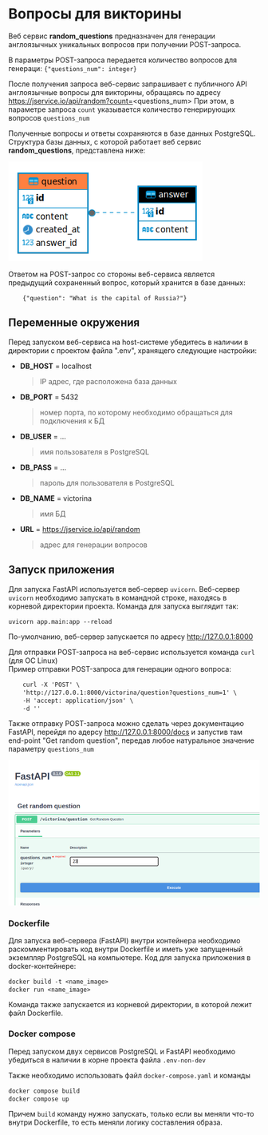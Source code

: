 # Вопросы для викторины
Веб сервис **random_questions** предназначен для генерации англоязычных уникальных вопросов при получении POST-запроса.

В параметры POST-запроса передается количество вопросов для генераци:
`{"questions_num": integer}`

После получения запроса веб-сервис запрашивает с публичного API англоязычные вопросы для викторины, обращаясь по адресу https://jservice.io/api/random?count=<questions_num>
При этом, в параметре запроса `count` указывается количество генерирующих вопросов `questions_num`


Полученные вопросы и ответы сохраняются в базе данных PostgreSQL. \
Структура базы данных, с которой работает веб сервис **random_questions**, представлена ниже:

![](./readme_images/db_scheme.png)

Ответом на POST-запрос со стороны веб-сервиса является предыдущий сохраненный вопрос, который хранится в базе данных:
```
    {"question": "What is the capital of Russia?"}
```

## Переменные окружения
Перед запуском веб-сервиса на host-системе убедитесь в наличии в
директории с проектом файла ".env", хранящего следующие настройки:

* **DB_HOST** = localhost
  > IP адрес, где расположена база данных
* **DB_PORT** = 5432
  > номер порта, по которому необходимо обращаться для подключения к БД
* **DB_USER** = ...
  > имя пользователя в PostgreSQL
* **DB_PASS** = ...
  > пароль для пользователя в PostgreSQL
* **DB_NAME** = victorina
  >  имя БД
* **URL** = https://jservice.io/api/random
  > адрес для генерации вопросов


## Запуск приложения
Для запуска FastAPI используется веб-сервер `uvicorn`. Веб-сервер `uvicorn` необходимо запускать в командной строке, находясь в корневой директории проекта. Команда для запуска выглядит так:
```
uvicorn app.main:app --reload
```
По-умолчанию, веб-сервер запускается по адресу http://127.0.0.1:8000

Для отправки POST-запроса на веб-сервис используется команда `curl` (для ОС Linux)\
Пример отправки POST-запроса для генерации одного вопроса:
```
    curl -X 'POST' \
    'http://127.0.0.1:8000/victorina/question?questions_num=1' \
    -H 'accept: application/json' \
    -d ''
```
Также отправку POST-запроса можно сделать через документацию FastAPI, перейдя по адерсу http://127.0.0.1:8000/docs и запустив там end-point "Get random question", передав любое натуральное значение параметру `questions_num`

![](./readme_images/POST-query.png)

### Dockerfile
Для запуска веб-сервера (FastAPI) внутри контейнера необходимо раскомментировать код внутри Dockerfile и иметь уже запущенный экземпляр PostgreSQL на компьютере.
Код для запуска приложения в docker-контейнере:
```
docker build -t <name_image>
docker run <name_image>
```
Команда также запускается из корневой директории, в которой лежит файл Dockerfile.

### Docker compose
Перед запуском двух сервисов PostgreSQL и FastAPI необходимо убедиться в наличии в корне проекта файла `.env-non-dev`

Также необходимо использовать файл `docker-compose.yaml` и команды
```
docker compose build
docker compose up
```
Причем `build` команду нужно запускать, только если вы меняли что-то внутри Dockerfile, то есть меняли логику составления образа.
